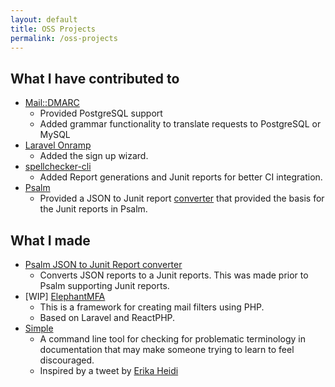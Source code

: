 ```yaml
---
layout: default
title: OSS Projects
permalink: /oss-projects
---
```


## What I have contributed to

- [Mail::DMARC](https://github.com/msimerson/mail-dmarc)
    - Provided PostgreSQL support
    - Added grammar functionality to translate requests to PostgreSQL or MySQL
- [Laravel Onramp](https://github.com/tightenco/onramp)
    - Added the sign up wizard.
- [spellchecker-cli](https://github.com/m50/spellchecker-cli)
    - Added Report generations and Junit reports for better CI integration.
- [Psalm](https://github.com/vimeo/psalm)
    - Provided a JSON to Junit report [converter](https://github.com/m50/psalm-json-to-junit)
        that provided the basis for the Junit reports in Psalm.

## What I made

- [Psalm JSON to Junit Report converter](https://github.com/m50/psalm-json-to-junit)
    - Converts JSON reports to a Junit reports. This was made prior to Psalm supporting Junit reports.
- [WIP] [ElephantMFA](https://github.com/elephantmfa/framework)
    - This is a framework for creating mail filters using PHP.
    - Based on Laravel and ReactPHP.
- [Simple](https://github.com/m50/simple)
    - A command line tool for checking for problematic terminology in documentation
        that may make someone trying to learn to feel discouraged.
    - Inspired by a tweet by [Erika Heidi](https://twitter.com/erikaheidi/status/1224292904283201536?s=20)

